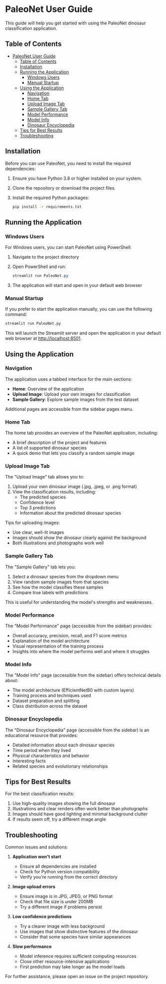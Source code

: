 # PaleoNet User Guide

This guide will help you get started with using the PaleoNet dinosaur classification application.

## Table of Contents

- [PaleoNet User Guide](#paleonet-user-guide)
  - [Table of Contents](#table-of-contents)
  - [Installation](#installation)
  - [Running the Application](#running-the-application)
    - [Windows Users](#windows-users)
    - [Manual Startup](#manual-startup)
  - [Using the Application](#using-the-application)
    - [Navigation](#navigation)
    - [Home Tab](#home-tab)
    - [Upload Image Tab](#upload-image-tab)
    - [Sample Gallery Tab](#sample-gallery-tab)
    - [Model Performance](#model-performance)
    - [Model Info](#model-info)
    - [Dinosaur Encyclopedia](#dinosaur-encyclopedia)
  - [Tips for Best Results](#tips-for-best-results)
  - [Troubleshooting](#troubleshooting)

## Installation

Before you can use PaleoNet, you need to install the required dependencies:

1. Ensure you have Python 3.8 or higher installed on your system.

2. Clone the repository or download the project files.

3. Install the required Python packages:

   ```bash
   pip install -r requirements.txt
   ```

## Running the Application

### Windows Users

For Windows users, you can start PaleoNet using PowerShell:

1. Navigate to the project directory
2. Open PowerShell and run:

   ```powershell
   streamlit run PaleoNet.py
   ```

3. The application will start and open in your default web browser

### Manual Startup

If you prefer to start the application manually, you can use the following command:

```bash
streamlit run PaleoNet.py
```

This will launch the Streamlit server and open the application in your default web browser at <http://localhost:8501>.

## Using the Application

### Navigation

The application uses a tabbed interface for the main sections:

- **Home**: Overview of the application
- **Upload Image**: Upload your own images for classification
- **Sample Gallery**: Explore sample images from the test dataset

Additional pages are accessible from the sidebar pages menu.

### Home Tab

The home tab provides an overview of the PaleoNet application, including:

- A brief description of the project and features
- A list of supported dinosaur species
- A quick demo that lets you classify a random sample image

### Upload Image Tab

The "Upload Image" tab allows you to:

1. Upload your own dinosaur image (.jpg, .jpeg, or .png format)
2. View the classification results, including:
   - The predicted species
   - Confidence level
   - Top 3 predictions
   - Information about the predicted dinosaur species

Tips for uploading images:

- Use clear, well-lit images
- Images should show the dinosaur clearly against the background
- Both illustrations and photographs work well

### Sample Gallery Tab

The "Sample Gallery" tab lets you:

1. Select a dinosaur species from the dropdown menu
2. View random sample images from that species
3. See how the model classifies these samples
4. Compare true labels with predictions

This is useful for understanding the model's strengths and weaknesses.

### Model Performance

The "Model Performance" page (accessible from the sidebar) provides:

- Overall accuracy, precision, recall, and F1 score metrics
- Explanation of the model architecture
- Visual representation of the training process
- Insights into where the model performs well and where it struggles

### Model Info

The "Model Info" page (accessible from the sidebar) offers technical details about:

- The model architecture (EfficientNetB0 with custom layers)
- Training process and techniques used
- Dataset preparation and splitting
- Class distribution across the dataset

### Dinosaur Encyclopedia

The "Dinosaur Encyclopedia" page (accessible from the sidebar) is an educational resource that provides:

- Detailed information about each dinosaur species
- Time period when they lived
- Physical characteristics and behavior
- Interesting facts
- Related species and evolutionary relationships

## Tips for Best Results

For the best classification results:

1. Use high-quality images showing the full dinosaur
2. Illustrations and clear renders often work better than photographs
3. Images should have good lighting and minimal background clutter
4. If results seem off, try a different image angle

## Troubleshooting

Common issues and solutions:

1. **Application won't start**
   - Ensure all dependencies are installed
   - Check for Python version compatibility
   - Verify you're running from the correct directory

2. **Image upload errors**
   - Ensure image is in JPG, JPEG, or PNG format
   - Check that file size is under 200MB
   - Try a different image if problems persist

3. **Low confidence predictions**
   - Try a clearer image with less background
   - Use images that show distinctive features of the dinosaur
   - Consider that some species have similar appearances

4. **Slow performance**
   - Model inference requires sufficient computing resources
   - Close other resource-intensive applications
   - First prediction may take longer as the model loads

For further assistance, please open an issue on the project repository.
